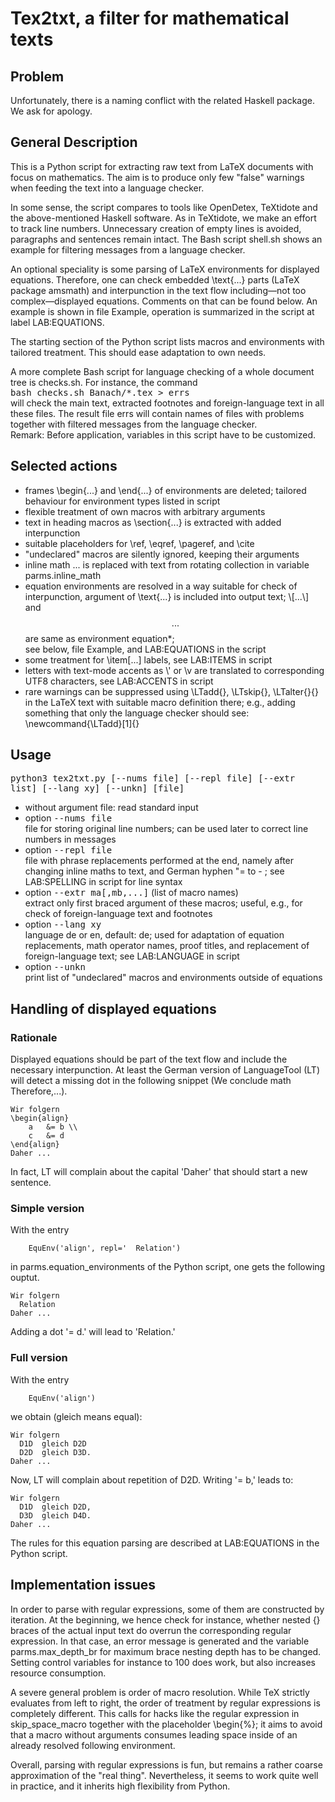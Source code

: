 Tex2txt, a filter for mathematical texts
========================================
Problem
-------
Unfortunately, there is a naming conflict with the related Haskell package.
We ask for apology.

General Description
-------------------
This is a Python script for extracting raw text from LaTeX documents with focus on mathematics.
The aim is to produce only few "false" warnings when feeding the text into a language checker.

In some sense, the script compares to tools like OpenDetex, TeXtidote and the above-mentioned Haskell software.
As in TeXtidote, we make an effort to track line numbers.
Unnecessary creation of empty lines is avoided, paragraphs and sentences remain intact.
The Bash script shell.sh shows an example for filtering messages from a language checker.

An optional speciality is some parsing of LaTeX environments for displayed
equations.
Therefore, one can check embedded \text{...} parts (LaTeX package amsmath)
and interpunction in the text flow including—not too complex—displayed
equations.
Comments on that can be found below.
An example is shown in file Example, operation is summarized in the script at
label LAB:EQUATIONS.

The starting section of the Python script lists macros and environments
with tailored treatment.
This should ease adaptation to own needs.

A more complete Bash script for language checking of a whole document tree
is checks.sh.
For instance, the command<br>
<tt>bash checks.sh Banach/\*.tex \> errs</tt><br>
will check the main text, extracted footnotes and foreign-language text
in all these files.
The result file errs will contain names of files with problems together
with filtered messages from the language checker.<br>
Remark: Before application, variables in this script have to be customized.

Selected actions
----------------
- frames \begin{...} and \end{...} of environments are deleted;
  tailored behaviour for environment types listed in script
- flexible treatment of own macros with arbitrary arguments
- text in heading macros as \section{...} is extracted with
  added interpunction
- suitable placeholders for \ref, \eqref, \pageref, and \cite
- "undeclared" macros are silently ignored, keeping their arguments
- inline math $...$ is replaced with text from rotating collection
  in variable parms.inline_math
- equation environments are resolved in a way suitable for check of
  interpunction, argument of \text{...} is included into output text;
  \\[...\\] and $$...$$ are same as environment equation\*;<br>
  see below, file Example, and LAB:EQUATIONS in the script
- some treatment for \item\[...\] labels, see LAB:ITEMS in script
- letters with text-mode accents as \\' or \v are translated to 
  corresponding UTF8 characters, see LAB:ACCENTS in script
- rare warnings can be suppressed using \LTadd{}, \LTskip{},
  \LTalter{}{} in the LaTeX text with suitable macro definition there;
  e.g., adding something that only the language checker should see:<br>
  \newcommand{\LTadd}\[1\]{}

Usage
-----
<tt>python3 tex2txt.py \[--nums file\] \[--repl file\] \[--extr list\] \[--lang xy\] \[--unkn\] \[file\]</tt>

- without argument file: read standard input
- option <tt>--nums file</tt><br>
  file for storing original line numbers;
  can be used later to correct line numbers in messages
- option <tt>--repl file</tt><br>
  file with phrase replacements performed at the end, namely after
  changing inline maths to text, and German hyphen "= to - ;
  see LAB:SPELLING in script for line syntax
- option <tt>--extr ma\[,mb,...\]</tt> (list of macro names)<br>
  extract only first braced argument of these macros;
  useful, e.g., for check of foreign-language text and footnotes
- option <tt>--lang xy</tt><br>
  language de or en, default: de;
  used for adaptation of equation replacements, math operator names,
  proof titles, and replacement of foreign-language text;
  see LAB:LANGUAGE in script
- option <tt>--unkn</tt><br>
  print list of "undeclared" macros and environments outside of equations

Handling of displayed equations
-------------------------------
### Rationale
Displayed equations should be part of the text flow and include the
necessary interpunction. At least the German version of LanguageTool (LT)
will detect a missing dot in the following snippet
(We conclude math Therefore,...).
```
Wir folgern
\begin{align}
    a   &= b \\
    c   &= d
\end{align}
Daher ...
```
In fact, LT will complain about the capital 'Daher' that should start a
new sentence.

### Simple version
With the entry
```
    EquEnv('align', repl='  Relation')
```
in parms.equation_environments of the Python script, one gets the
following ouptut.
```
Wir folgern
  Relation
Daher ...
```
Adding a dot '= d.' will lead to 'Relation.'

### Full version
With the entry
```
    EquEnv('align')
```
we obtain (gleich means equal):
```
Wir folgern
  D1D  gleich D2D
  D2D  gleich D3D.
Daher ...
```
Now, LT will complain about repetition of D2D. Writing '= b,' leads to:
```
Wir folgern
  D1D  gleich D2D,
  D3D  gleich D4D.
Daher ...
```
The rules for this equation parsing are described at LAB:EQUATIONS
in the Python script.

Implementation issues
---------------------
In order to parse with regular expressions, some of them are constructed by iteration.
At the beginning, we hence check for instance, whether nested {} braces of the actual input text do overrun the corresponding regular expression.
In that case, an error message is generated and the variable parms.max_depth_br for maximum brace nesting depth has to be changed.
Setting control variables for instance to 100 does work, but also increases resource consumption.

A severe general problem is order of macro resolution.
While TeX strictly evaluates from left to right, the order of treatment by
regular expressions is completely different.
This calls for hacks like the regular expression in skip_space_macro together
with the placeholder \begin{%};
it aims to avoid that a macro without arguments consumes leading space
inside of an already resolved following environment.

Overall, parsing with regular expressions is fun, but remains a rather coarse
approximation of the "real thing".
Nevertheless, it seems to work quite well in practice, and it inherits high
flexibility from Python.
